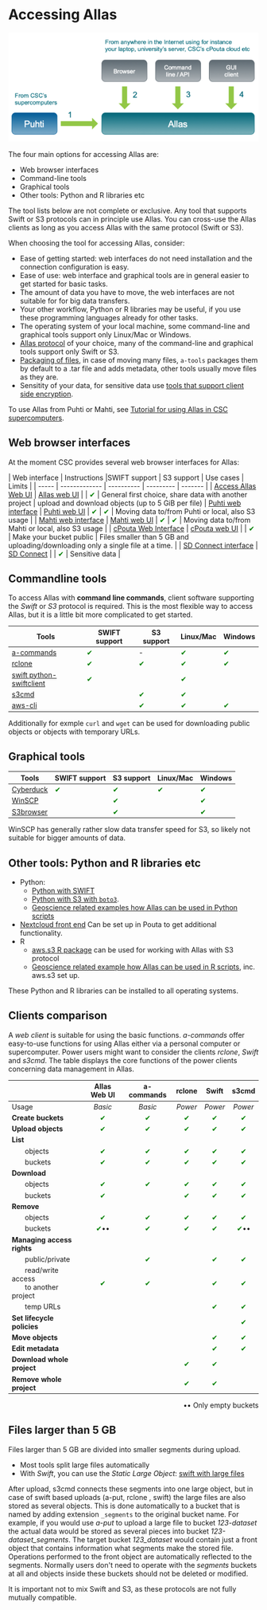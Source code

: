 # Accessing Allas


![Allas access clients](img/allas-access-flavors.png)

The four main options for accessing Allas are:

* Web browser interfaces 
* Command-line tools 
* Graphical tools
* Other tools: Python and R libraries etc

The tool lists below are not complete or exclusive. Any tool that supports Swift or S3 protocols can in principle use Allas.
You can cross-use the Allas clients as long as you access Allas with the same protocol (Swift or S3).

When choosing the tool for accessing Allas, consider:

* Ease of getting started: web interfaces do not need installation and the connection configuration is easy.
* Ease of use: web interface and graphical tools are in general easier to get started for basic tasks.
* The amount of data you have to move, the web interfaces are not suitable for for big data transfers.
* Your other workflow, Python or R libraries may be useful, if you use these programming languages already for other tasks.
* The operating system of your local machine, some command-line and graphical tools support only Linux/Mac or Windows.
* [Allas protocol](introduction.md#protocols) of your choice, many of the command-line and graphical tools support only Swift or S3. 
* [Packaging of files](introduction.md#file-sizes-and-packaging), in case of moving many files, `a-tools` packages them by default to a .tar file and adds metadata, other tools usually move files as they are.
* Sensitity of your data, for sensitive data use [tools that support client side encryption](allas_encryption.md).

To use Allas from Puhti or Mahti, see [Tutorial for using Allas in CSC supercomputers](allas-hpc.md).

## Web browser interfaces

At the moment CSC provides several web browser interfaces for Allas:

| Web interface  | Instructions |SWIFT support | S3 support | Use cases | Limits |
| ----- | ------------- | ---------- | --------- | ------- |
| [Access Allas Web UI](https://allas.csc.fi)  | [Allas web UI](./using_allas/allas-ui.md) |  | <font color="green">&#x2714;</font>  | General first choice, share data with another project | upload and download objects (up to 5 GiB per file)
| [Puhti web interface](https://www.puhti.csc.fi) | [Puhti web UI](../../computing/webinterface/file-browser.md) | <font color="green">&#x2714;</font>  | <font color="green">&#x2714;</font> | Moving data to/from Puhti or local, also S3 usage |
| [Mahti web interface](https://www.mahti.csc.fi) | [Mahti web UI](../../computing/webinterface/file-browser.md) | <font color="green">&#x2714;</font>  | <font color="green">&#x2714;</font> | Moving data to/from Mahti or local, also S3 usage |
| [cPouta Web Interface](https://pouta.csc.fi) | [cPouta web UI](./using_allas/web_client.md)  |  | <font color="green">&#x2714;</font> | Make your bucket public | Files smaller than 5 GB and uploading/downloading only a single file at a time. |
| [SD Connect interface](https://sd-connect.csc.fi) | [SD Connect](../sensitive-data/sd_connect.md) |  | <font color="green">&#x2714;</font> | Sensitive data |

## Commandline tools

To access Allas with **command line commands**, client software supporting the _Swift_ or _S3_ protocol is required. This is the most flexible way to access Allas, but it is a little bit more complicated to get started.  

| Tools | SWIFT support | S3 support | Linux/Mac | Windows |
| ----- | ------------- | ---------- | --------- | ------- |
| [a-commands](./using_allas/a_commands.md) | <font color="green">&#x2714;</font> | - | <font color="green">&#x2714;</font> | <font color="green">&#x2714;</font> |
| [rclone](./using_allas/rclone.md)  | <font color="green">&#x2714;</font> | <font color="green">&#x2714;</font> | <font color="green">&#x2714;</font> |  <font color="green">&#x2714;</font> | 
| [swift python-swiftclient](./using_allas/swift_client.md) | <font color="green">&#x2714;</font> |   | <font color="green">&#x2714;</font> |   |
| [s3cmd](./using_allas/s3_client.md) |  | <font color="green">&#x2714;</font> | <font color="green">&#x2714;</font> |   |
| [aws-cli](https://s3browser.com/) |   | <font color="green">&#x2714;</font> | <font color="green">&#x2714;</font> | <font color="green">&#x2714;</font> |

Additionally for exmple `curl` and `wget` can be used for downloading public objects or objects with temporary URLs.

## Graphical tools

| Tools | SWIFT support | S3 support | Linux/Mac | Windows |
| ----- | ------------- | ---------- | --------- | ------- |
| [Cyberduck](./using_allas/cyberduck.md) | <font color="green">&#x2714;</font> | <font color="green">&#x2714;</font> | <font color="green">&#x2714;</font> | <font color="green">&#x2714;</font> |
| [WinSCP](https://winscp.net/eng/index.php)  |  | <font color="green">&#x2714;</font> |  |  <font color="green">&#x2714;</font> | 
| [S3browser](https://s3browser.com/) |  |  <font color="green">&#x2714;</font> |  | <font color="green">&#x2714;</font>  |

WinSCP has generally rather slow data transfer speed for S3, so likely not suitable for bigger amounts of data.

## Other tools: Python and R libraries etc

* Python:
   * [Python with SWIFT](using_allas/python_swift.md)
   * [Python with S3 with `boto3`](using_allas/python_boto3.md).
   * [Geoscience related examples how Allas can be used in Python scripts](https://github.com/csc-training/geocomputing/tree/master/python/allas)
* [Nextcloud front end](allas-nextcloud.md) Can be set up in Pouta to get additional functionality.
* R
  * [aws.s3 R package](https://cloud.r-project.org/web/packages/aws.s3/index.html) can be used for working with Allas with S3 protocol
  * [Geoscience related example how Allas can be used in R scripts](https://github.com/csc-training/geocomputing/blob/master/R/allas/working_with_allas_from_R_S3.R), inc. aws.s3 set up.

These Python and R libraries can be installed to all operating systems.

## Clients comparison

A _web client_ is suitable for using the basic functions. *a-commands* offer easy-to-use functions for using Allas either via a personal computer or supercomputer. Power users might want to consider the clients _rclone_, _Swift_ and _s3cmd_. The table displays the core functions of the power clients concerning data management in Allas.

| | Allas Web UI | a-commands | rclone | Swift | s3cmd |
| :----- | :-----: | :----: | :----: | :-----: | :----: |
| Usage | _Basic_ | _Basic_ | _Power_ |_Power_ | _Power_ |
| **Create buckets** | <font color="green">&#x2714;</font> |<font color="green">&#x2714;</font> | <font color="green">&#x2714;</font> | <font color="green">&#x2714;</font> | <font color="green">&#x2714;</font> |
| **Upload objects** | <font color="green">&#x2714;</font> | <font color="green">&#x2714;</font> | <font color="green">&#x2714;</font> | <font color="green">&#x2714;</font> | <font color="green">&#x2714;</font> |
| **List** | | | | | |
| &nbsp;&nbsp;&nbsp;&nbsp;&nbsp;&nbsp; objects | <font color="green">&#x2714;</font> | <font color="green">&#x2714;</font> | <font color="green">&#x2714;</font> | <font color="green">&#x2714;</font> | <font color="green">&#x2714;</font> |
| &nbsp;&nbsp;&nbsp;&nbsp;&nbsp;&nbsp; buckets | <font color="green">&#x2714;</font>  | <font color="green">&#x2714;</font>| <font color="green">&#x2714;</font>  | <font color="green">&#x2714;</font> | <font color="green">&#x2714;</font>  |
| **Download** | | | | |
| &nbsp;&nbsp;&nbsp;&nbsp;&nbsp;&nbsp; objects | <font color="green">&#x2714;</font> |<font color="green">&#x2714;</font> | <font color="green">&#x2714;</font> | <font color="green">&#x2714;</font> | <font color="green">&#x2714;</font> |
| &nbsp;&nbsp;&nbsp;&nbsp;&nbsp;&nbsp; buckets | <font color="green">&#x2714;</font> | |<font color="green">&#x2714;</font> | <font color="green">&#x2714;</font> | <font color="green">&#x2714;</font> |
| **Remove** | | | | | |
| &nbsp;&nbsp;&nbsp;&nbsp;&nbsp;&nbsp; objects | <font color="green">&#x2714;</font> | <font color="green">&#x2714;</font> | <font color="green">&#x2714;</font> | <font color="green">&#x2714;</font> | <font color="green">&#x2714;</font> |
| &nbsp;&nbsp;&nbsp;&nbsp;&nbsp;&nbsp; buckets | <font color="green">&#x2714;</font>&#8226;&#8226; | <font color="green">&#x2714;</font> | <font color="green">&#x2714;</font> | <font color="green">&#x2714;</font> | <font color="green">&#x2714;</font>&#8226;&#8226; |
| **Managing access rights** | | | | |
| &nbsp;&nbsp;&nbsp;&nbsp;&nbsp;&nbsp; public/private |  | <font color="green">&#x2714;</font>| | <font color="green">&#x2714;</font> | <font color="green">&#x2714;</font> |
| &nbsp;&nbsp;&nbsp;&nbsp;&nbsp;&nbsp; read/write access</br>&nbsp;&nbsp;&nbsp;&nbsp;&nbsp;&nbsp; to another project | <font color="green">&#x2714;</font> | <font color="green">&#x2714;</font> | | <font color="green">&#x2714;</font>| <font color="green">&#x2714;</font> |
| &nbsp;&nbsp;&nbsp;&nbsp;&nbsp;&nbsp; temp URLs | | | | <font color="green">&#x2714;</font> | <font color="green">&#x2714;</font> |
| **Set lifecycle policies** | | | | | <font color="green">&#x2714;</font> |
| **Move objects** | | | | <font color="green">&#x2714;</font> | <font color="green">&#x2714;</font> |
| **Edit metadata** | | | | <font color="green">&#x2714;</font> | <font color="green">&#x2714;</font> |
| **Download whole project** | | | <font color="green">&#x2714;</font> | <font color="green">&#x2714;</font> | |
| **Remove whole project** | | | <font color="green">&#x2714;</font> | <font color="green">&#x2714;</font> | |

<div align="right">&#8226;&#8226; Only empty buckets</div>

## Files larger than 5 GB

Files larger than 5 GB are divided into smaller segments during upload. 

* Most tools split large files automatically
* With _Swift_, you can use the _Static Large Object_: [swift with large files](using_allas/swift_client.md#files-larger-than-5-gb)

After upload, s3cmd connects these segments into one large object, but in case of swift based uploads (a-put, rclone , swift) the large files are also stored as several objects. This is done automatically to a bucket that is named by adding extension `_segments` to the original bucket name. For example, if you would use _a-put_ to upload a large file to bucket _123-dataset_ the actual data would be stored as several pieces into bucket _123-dataset_segments_. The target bucket _123_dataset_ would contain just a front object that contains information what segments make the stored file. Operations performed to the front object are automatically reflected to the segments. Normally users don't need to operate with the _segments_ buckets at all and objects inside these buckets should not be deleted or modified. 

It is important not to mix Swift and S3, as these protocols are not fully mutually compatible.